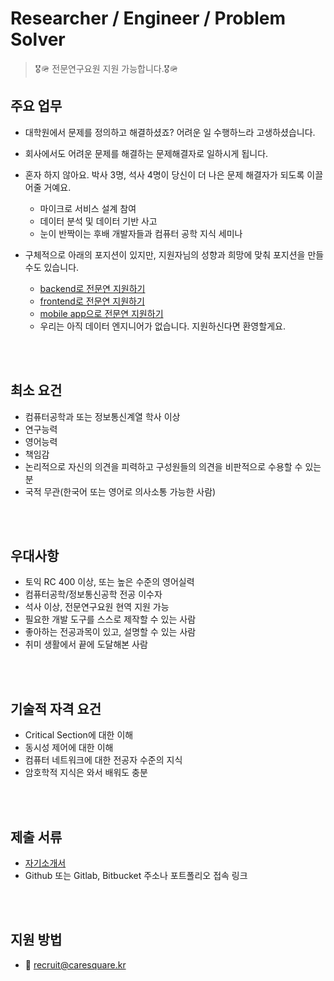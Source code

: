 # Researcher / Engineer / Problem Solver

> 🎖️🪖 전문연구요원 지원 가능합니다.🎖️🪖

## 주요 업무

* 대학원에서 문제를 정의하고 해결하셨죠? 어려운 일 수행하느라 고생하셨습니다.
* 회사에서도 어려운 문제를 해결하는 문제해결자로 일하시게 됩니다.
* 혼자 하지 않아요. 박사 3명, 석사 4명이 당신이 더 나은 문제 해결자가 되도록 이끌어줄 거예요.
  * 마이크로 서비스 설계 참여
  * 데이터 분석 및 데이터 기반 사고
  * 눈이 반짝이는 후배 개발자들과 컴퓨터 공학 지식 세미나

* 구체적으로 아래의 포지션이 있지만, 지원자님의 성향과 희망에 맞춰 포지션을 만들 수도 있습니다.
  - [backend로 전문연 지원하기](../backend/junior.md)
  - [frontend로 전문연 지원하기](../frontend/junior.md)
  - [mobile app으로 전문연 지원하기](../flutter/junior.md)
  - 우리는 아직 데이터 엔지니어가 없습니다. 지원하신다면 환영할게요.

<br /><br />

## 최소 요건

* 컴퓨터공학과 또는 정보통신계열 학사 이상
* 연구능력
* 영어능력
* 책임감
* 논리적으로 자신의 의견을 피력하고 구성원들의 의견을 비판적으로 수용할 수 있는 분
* 국적 무관(한국어 또는 영어로 의사소통 가능한 사람)


<br /><br />

## 우대사항
- 토익 RC 400 이상, 또는 높은 수준의 영어실력
- 컴퓨터공학/정보통신공학 전공 이수자
- 석사 이상, 전문연구요원 현역 지원 가능
- 필요한 개발 도구를 스스로 제작할 수 있는 사람
- 좋아하는 전공과목이 있고, 설명할 수 있는 사람
- 취미 생활에서 끝에 도달해본 사람

<br /><br />

## 기술적 자격 요건

* Critical Section에 대한 이해
* 동시성 제어에 대한 이해
* 컴퓨터 네트워크에 대한 전공자 수준의 지식
* 암호학적 지식은 와서 배워도 충분

<br /><br />

## 제출 서류

* [자기소개서](https://s3.ap-northeast-2.amazonaws.com/caresquare.kr-home/etc/%EC%A3%BC-%EC%BC%80%EC%96%B4%EC%8A%A4%ED%80%98%EC%96%B4-%EC%9D%B4%EB%A0%A5%EC%84%9C%EC%96%91%EC%8B%9D.docx)
* Github 또는 Gitlab, Bitbucket 주소나 포트폴리오 접속 링크

<br /><br />
## 지원 방법
* 📧 recruit@caresquare.kr